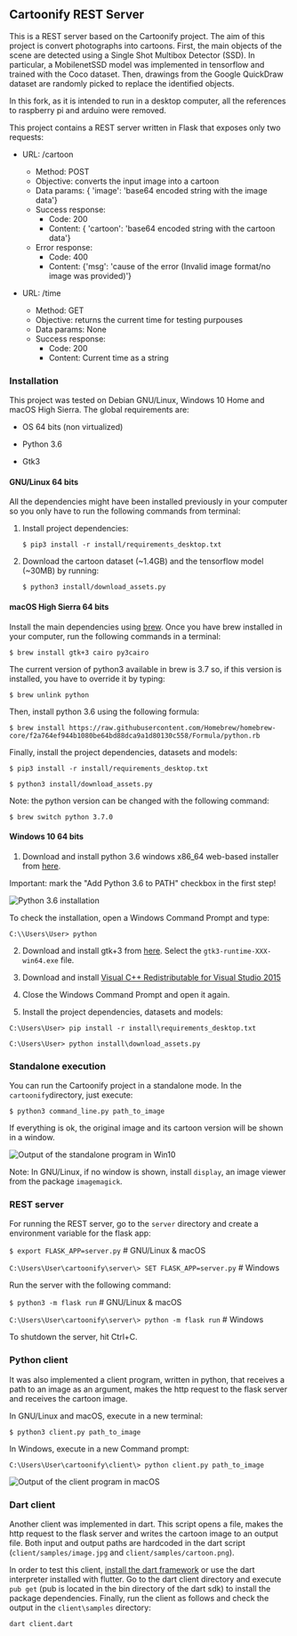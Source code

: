 ## Cartoonify REST Server

This is a REST server based on the Cartoonify project. The aim of this project is convert photographs into cartoons. First, the main objects of the scene are detected  using a Single Shot Multibox Detector (SSD).  In particular, a MobilenetSSD model was implemented in tensorflow and trained with the Coco dataset.  Then, drawings from the Google QuickDraw dataset are randomly picked to replace the identified objects.

In this fork, as it is intended to run in a desktop computer, all the references to raspberry pi and arduino were removed.


This project contains a REST server written in Flask that exposes only two requests:

- URL:    /cartoon
	- Method: POST
	- Objective: converts the input image into a cartoon
	- Data params: { 'image': 'base64 encoded string with the image data'}
	- Success response:
		- Code: 200
	  	- Content: { 'cartoon': 'base64 encoded string with the cartoon data'}
	- Error response:
		- Code: 400
		- Content: {'msg': 'cause of the error (Invalid image format/no image was provided)'}


- URL:    /time
	- Method: GET
	- Objective: returns the current time for testing purpouses
	- Data params: None
	- Success response:
		- Code: 200
	  	- Content: Current time as a string




### Installation

This project was tested on Debian GNU/Linux, Windows 10 Home and macOS High Sierra. The global requirements are:

- OS 64 bits (non virtualized)

- Python 3.6

- Gtk3

#### GNU/Linux 64 bits

All the dependencies might have been installed previously in your computer so you only have to run the following commands from terminal:

1. Install project dependencies:

	`$ pip3 install -r install/requirements_desktop.txt`

2.  Download the cartoon dataset (~1.4GB) and the tensorflow model (~30MB) by running:

	`$ python3 install/download_assets.py`

#### macOS High Sierra 64 bits

Install the main dependencies using [brew](https://brew.sh/). Once you have brew installed in your computer, run the following commands in a terminal:

`$ brew install gtk+3 cairo py3cairo`

The current version of python3 available in brew is 3.7 so, if this version is installed, you have to override it by typing:

`$ brew unlink python`

Then, install python 3.6 using the following formula:

`$ brew install https://raw.githubusercontent.com/Homebrew/homebrew-core/f2a764ef944b1080be64bd88dca9a1d80130c558/Formula/python.rb`

Finally, install the project dependencies, datasets and models:

`$ pip3 install -r install/requirements_desktop.txt`

`$ python3 install/download_assets.py`

Note: the python version can be changed with the following command:

`$ brew switch python 3.7.0`


#### Windows 10 64 bits

1. Download and install python 3.6 windows x86_64 web-based installer from [here](https://www.python.org/downloads/release/python-366/).

Important: mark the "Add Python 3.6 to PATH" checkbox in the first step!

![Python 3.6 installation](img/install-python.png)

To check the installation, open a Windows Command Prompt and type:

`C:\\Users\User> python`


2. Download and install gtk+3 from [here](https://github.com/tschoonj/GTK-for-Windows-Runtime-Environment-Installer). Select the  `gtk3-runtime-XXX-win64.exe` file.

3. Download and install [Visual C++ Redistributable for Visual Studio 2015](https://www.microsoft.com/en-us/download/details.aspx?id=48145)

4. Close the Windows Command Prompt and open it again.

5. Install the project dependencies, datasets and models:

`C:\Users\User> pip install -r install\requirements_desktop.txt`

`C:\Users\User> python install\download_assets.py`


### Standalone execution
You can run the Cartoonify project in a standalone mode. In the `cartoonify`directory, just execute:

`$ python3 command_line.py path_to_image `

If everything is ok, the original image and its cartoon version will be shown in a window.

![Output of the standalone program in Win10](img/standalone.png)


Note: In GNU/Linux, if no window is shown, install `display`, an image viewer from the package `imagemagick`.

### REST server


For running the REST server, go to the `server` directory and  create a environment variable for the flask app:

`$ export FLASK_APP=server.py` # GNU/Linux & macOS

`C:\Users\User\cartoonify\server\> SET FLASK_APP=server.py` # Windows

Run the server with the following command:

`$ python3 -m flask run` # GNU/Linux & macOS

`C:\Users\User\cartoonify\server\> python -m flask run` # Windows

To shutdown the server, hit Ctrl+C.


### Python client

It was also implemented a client program, written in python, that receives a path to an image as an argument, makes the http request to the flask server and receives the cartoon image.

In GNU/Linux and macOS, execute in a new terminal:

`$ python3 client.py path_to_image`

In Windows, execute in a new Command prompt:

`C:\Users\User\cartoonify\client\> python client.py path_to_image`


![Output of the client program in macOS](img/server-macOS.png)


### Dart client
Another client was implemented in dart. This script opens a file, makes the http request to the flask server and writes the cartoon image to an output file. Both input and output paths are hardcoded in the dart script (`client/samples/image.jpg` and `client/samples/cartoon.png`).

In order to test this client, [install the dart framework](https://www.dartlang.org/install)  or use the dart interpreter installed with flutter. Go to the dart client directory and  execute `pub get` (pub is located in the bin directory of the dart sdk) to install the package dependencies. Finally, run the client as follows and check the output in the `client\samples` directory:

`dart client.dart`
